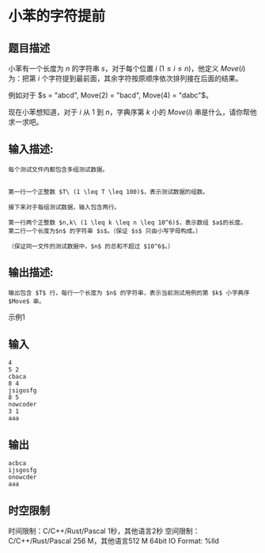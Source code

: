 # 小苯的字符提前

## 题目描述

小苯有一个长度为 $n$ 的字符串 $s$，对于每个位置 $i\ (1 \leq i \leq n)$，他定义 $Move(i)$ 为：把第 $i$ 个字符提到最前面，其余字符按原顺序依次排列接在后面的结果。  
  
例如对于 $s = "abcd", Move(2) = "bacd", Move(4) = "dabc"$。  
  
现在小苯想知道，对于 $i$ 从 $1$ 到 $n$，字典序第 $k$ 小的 $Move(i)$ 串是什么，请你帮他求一求吧。

## 输入描述:
    
    
    每个测试文件内都包含多组测试数据。  
    
    
    第一行一个正整数 $T\ (1 \leq T \leq 100)$，表示测试数据的组数。
    
    接下来对于每组测试数据，输入包含两行。
    
    第一行两个正整数 $n,k\ (1 \leq k \leq n \leq 10^6)$，表示数组 $a$的长度。  
    第二行一个长度为$n$ 的字符串 $s$。（保证 $s$ 只由小写字母构成。）
    
    （保证同一文件的测试数据中，$n$ 的总和不超过 $10^6$。）

## 输出描述:
    
    
    输出包含 $T$ 行，每行一个长度为 $n$ 的字符串，表示当前测试用例的第 $k$ 小字典序 $Move$ 串。

示例1 

## 输入
    
    
    4
    5 2
    cbaca
    8 4
    jsigosfg
    8 5
    nowcoder
    3 1
    aaa

## 输出
    
    
    acbca
    ijsgosfg
    onowcder
    aaa


## 时空限制

时间限制：C/C++/Rust/Pascal 1秒，其他语言2秒
空间限制：C/C++/Rust/Pascal 256 M，其他语言512 M
64bit IO Format: %lld
